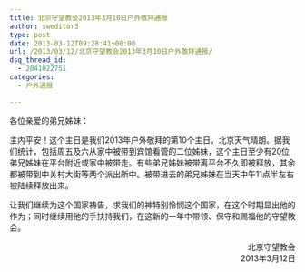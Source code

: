 ```yaml
---
title: 北京守望教会2013年3月10日户外敬拜通报
author: sweditor3
type: post
date: 2013-03-12T09:28:41+00:00
url: /2013/03/12/北京守望教会2013年3月10日户外敬拜通报/
dsq_thread_id:
  - 2041022751
categories:
  - 户外通报

---
```

各位亲爱的弟兄姊妹：

主内平安！这个主日是我们2013年户外敬拜的第10个主日。北京天气晴朗。据我们统计，包括周五及六从家中被带到宾馆看管的二位姊妹，这个主日至少有20位弟兄姊妹在平台附近或家中被带走。有些弟兄姊妹被带离平台不久即被释放，其余都被带到中关村大街等两个派出所中。被带进去的弟兄姊妹在当天中午11点半左右被陆续释放出来。

让我们继续为这个国家祷告，求我们的神特别怜悯这个国家，在这个时期显出他的作为；同时继续用他的手扶持我们，在这新的一年中带领、保守和赐福他的守望教会。

<p style="text-align: right;">
  北京守望教会<br /> 2013年3月12日
</p>